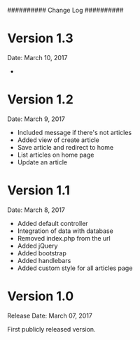 ##########
Change Log
##########

Version 1.3
===========

Date: March 10, 2017

-

Version 1.2
===========

Date: March 9, 2017

- Included message if there's not articles
- Added view of create article
- Save article and redirect to home
- List articles on home page
- Update an article

Version 1.1
================

Date: March 8, 2017

- Added default controller
- Integration of data with database
- Removed index.php from the url
- Added jQuery
- Added bootstrap
- Added handlebars
- Added custom style for all articles page

Version 1.0
================

Release Date: March 07, 2017

First publicly released version.